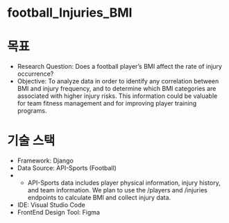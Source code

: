 # football_Injuries_BMI

# 목표
- Research Question: Does a football player’s BMI affect the rate of injury occurrence?
- Objective: To analyze data in order to identify any correlation between BMI and injury frequency, and to determine which BMI categories are associated with higher injury risks. This information could be valuable for team fitness management and for improving player training programs.

# 기술 스택
- Framework: Django
- Data Source: API-Sports (Football)
- - API-Sports data includes player physical information, injury history, and team information. We plan to use the /players and /injuries endpoints to calculate BMI and collect injury data.
- IDE: Visual Studio Code
- FrontEnd Design Tool: Figma
